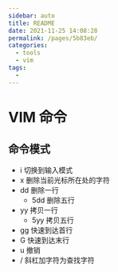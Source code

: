 ```yaml
---
sidebar: auto
title: README
date: 2021-11-25 14:08:28
permalink: /pages/5b83eb/
categories: 
  - tools
  - vim
tags: 
  - 
---
```


# VIM 命令

## 命令模式

- i 切换到输入模式
- x 删除当前光标所在处的字符
- dd 删除一行
  - 5dd 删除五行
- yy 拷贝一行
  - 5yy 拷贝五行
- gg 快速到达首行
- G 快速到达末行
- u 撤销
- / 斜杠加字符为查找字符
